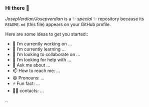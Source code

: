 ### Hi there 👋


*JosepVerdian/Josepverdian* is a ✨ _special_ ✨ repository because its `README.md` (this file) appears on your GitHub profile.

Here are some ideas to get you started:: 

- 🔭 I’m currently working on ...
- 🌱 I’m currently learning ...
- 👯 I’m looking to collaborate on ...
- 🤔 I’m looking for help with ...
- 💬 Ask me about ...
- 📫 How to reach me: ...
- 😄 Pronouns: ...
- ⚡ Fun fact: ...
- 🧑‍💻 contacts: ...
  
..
